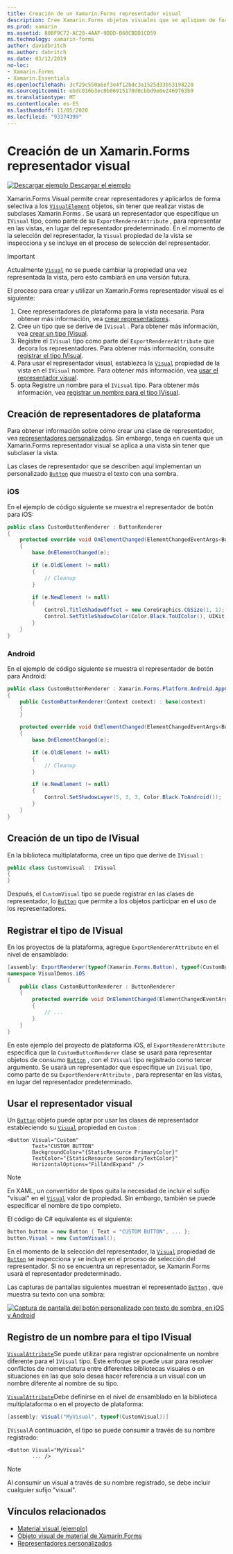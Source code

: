 ```yaml
---
title: Creación de un Xamarin.Forms representador visual
description: Cree Xamarin.Forms objetos visuales que se apliquen de forma selectiva a objetos VisualElement, sin tener que ver con las vistas de subclases Xamarin.Forms .
ms.prod: xamarin
ms.assetid: 80BF9C72-AC28-4AAF-9DDD-B60CBDD1CD59
ms.technology: xamarin-forms
author: davidbritch
ms.author: dabritch
ms.date: 03/12/2019
no-loc:
- Xamarin.Forms
- Xamarin.Essentials
ms.openlocfilehash: 3cf29c550a6ef3e4f12bdc3a1525d33b53198220
ms.sourcegitcommit: ebdc016b3ec0b06915170d0cbbd9e0e2469763b9
ms.translationtype: MT
ms.contentlocale: es-ES
ms.lasthandoff: 11/05/2020
ms.locfileid: "93374399"
---
```

# <a name="create-a-no-locxamarinforms-visual-renderer"></a>Creación de un Xamarin.Forms representador visual

[![Descargar ejemplo](~/media/shared/download.png) Descargar el ejemplo](/samples/xamarin/xamarin-forms-samples/userinterface-visualdemos)

Xamarin.Forms Visual permite crear representadores y aplicarlos de forma selectiva a los [`VisualElement`](xref:Xamarin.Forms.VisualElement) objetos, sin tener que realizar vistas de subclases Xamarin.Forms . Se usará un representador que especifique un `IVisual` tipo, como parte de su `ExportRendererAttribute` , para representar en las vistas, en lugar del representador predeterminado. En el momento de la selección del representador, la `Visual` propiedad de la vista se inspecciona y se incluye en el proceso de selección del representador.

> [!IMPORTANT]
> Actualmente [`Visual`](xref:Xamarin.Forms.VisualElement.Visual) no se puede cambiar la propiedad una vez representada la vista, pero esto cambiará en una versión futura.

El proceso para crear y utilizar un Xamarin.Forms representador visual es el siguiente:

1. Cree representadores de plataforma para la vista necesaria. Para obtener más información, vea [crear representadores](#create-platform-renderers).
1. Cree un tipo que se derive de `IVisual` . Para obtener más información, vea [crear un tipo IVisual](#create-an-ivisual-type).
1. Registre el `IVisual` tipo como parte del `ExportRendererAttribute` que decora los representadores. Para obtener más información, consulte [registrar el tipo IVisual](#register-the-ivisual-type).
1. Para usar el representador visual, establezca la [`Visual`](xref:Xamarin.Forms.VisualElement.Visual) propiedad de la vista en el `IVisual` nombre. Para obtener más información, vea [usar el representador visual](#consume-the-visual-renderer).
1. opta Registre un nombre para el `IVisual` tipo. Para obtener más información, vea [registrar un nombre para el tipo IVisual](#register-a-name-for-the-ivisual-type).

## <a name="create-platform-renderers"></a>Creación de representadores de plataforma

Para obtener información sobre cómo crear una clase de representador, vea [representadores personalizados](~/xamarin-forms/app-fundamentals/custom-renderer/index.md). Sin embargo, tenga en cuenta que un Xamarin.Forms representador visual se aplica a una vista sin tener que subclaser la vista.

Las clases de representador que se describen aquí implementan un personalizado [`Button`](xref:Xamarin.Forms.Button) que muestra el texto con una sombra.

### <a name="ios"></a>iOS

En el ejemplo de código siguiente se muestra el representador de botón para iOS:

```csharp
public class CustomButtonRenderer : ButtonRenderer
{
    protected override void OnElementChanged(ElementChangedEventArgs<Button> e)
    {
        base.OnElementChanged(e);

        if (e.OldElement != null)
        {
            // Cleanup
        }

        if (e.NewElement != null)
        {
            Control.TitleShadowOffset = new CoreGraphics.CGSize(1, 1);
            Control.SetTitleShadowColor(Color.Black.ToUIColor(), UIKit.UIControlState.Normal);
        }
    }
}
```

### <a name="android"></a>Android

En el ejemplo de código siguiente se muestra el representador de botón para Android:

```csharp
public class CustomButtonRenderer : Xamarin.Forms.Platform.Android.AppCompat.ButtonRenderer
{
    public CustomButtonRenderer(Context context) : base(context)
    {
    }

    protected override void OnElementChanged(ElementChangedEventArgs<Button> e)
    {
        base.OnElementChanged(e);

        if (e.OldElement != null)
        {
            // Cleanup
        }

        if (e.NewElement != null)
        {
            Control.SetShadowLayer(5, 3, 3, Color.Black.ToAndroid());
        }
    }
}
```

## <a name="create-an-ivisual-type"></a>Creación de un tipo de IVisual

En la biblioteca multiplataforma, cree un tipo que derive de `IVisual` :

```csharp
public class CustomVisual : IVisual
{
}
```

Después, el `CustomVisual` tipo se puede registrar en las clases de representador, lo [`Button`](xref:Xamarin.Forms.Button) que permite a los objetos participar en el uso de los representadores.

## <a name="register-the-ivisual-type"></a>Registrar el tipo de IVisual

En los proyectos de la plataforma, agregue `ExportRendererAttribute` en el nivel de ensamblado:

```csharp
[assembly: ExportRenderer(typeof(Xamarin.Forms.Button), typeof(CustomButtonRenderer), new[] { typeof(CustomVisual) })]
namespace VisualDemos.iOS
{
    public class CustomButtonRenderer : ButtonRenderer
    {
        protected override void OnElementChanged(ElementChangedEventArgs<Button> e)
        {
            // ...
        }
    }
}
```

En este ejemplo del proyecto de plataforma iOS, el `ExportRendererAttribute` especifica que la `CustomButtonRenderer` clase se usará para representar objetos de consumo [`Button`](xref:Xamarin.Forms.Button) , con el `IVisual` tipo registrado como tercer argumento. Se usará un representador que especifique un `IVisual` tipo, como parte de su `ExportRendererAttribute` , para representar en las vistas, en lugar del representador predeterminado.

## <a name="consume-the-visual-renderer"></a>Usar el representador visual

Un [`Button`](xref:Xamarin.Forms.Button) objeto puede optar por usar las clases de representador estableciendo su [`Visual`](xref:Xamarin.Forms.VisualElement.Visual) propiedad en `Custom` :

```xaml
<Button Visual="Custom"
        Text="CUSTOM BUTTON"
        BackgroundColor="{StaticResource PrimaryColor}"
        TextColor="{StaticResource SecondaryTextColor}"
        HorizontalOptions="FillAndExpand" />
```

> [!NOTE]
> En XAML, un convertidor de tipos quita la necesidad de incluir el sufijo "visual" en el [`Visual`](xref:Xamarin.Forms.VisualElement.Visual) valor de propiedad. Sin embargo, también se puede especificar el nombre de tipo completo.

El código de C# equivalente es el siguiente:

```csharp
Button button = new Button { Text = "CUSTOM BUTTON", ... };
button.Visual = new CustomVisual();
```

En el momento de la selección del representador, la [`Visual`](xref:Xamarin.Forms.VisualElement.Visual) propiedad de [`Button`](xref:Xamarin.Forms.Button) se inspecciona y se incluye en el proceso de selección del representador. Si no se encuentra un representador, se Xamarin.Forms usará el representador predeterminado.

Las capturas de pantallas siguientes muestran el representado [`Button`](xref:Xamarin.Forms.Button) , que muestra su texto con una sombra:

[![Captura de pantalla del botón personalizado con texto de sombra, en iOS y Android](material-visual-images/custom-button.png "Botón con texto de sombra")](material-visual-images/custom-button-large.png#lightbox)

## <a name="register-a-name-for-the-ivisual-type"></a>Registro de un nombre para el tipo IVisual

[`VisualAttribute`](xref:Xamarin.Forms.VisualAttribute)Se puede utilizar para registrar opcionalmente un nombre diferente para el `IVisual` tipo. Este enfoque se puede usar para resolver conflictos de nomenclatura entre diferentes bibliotecas visuales o en situaciones en las que solo desea hacer referencia a un visual con un nombre diferente al nombre de su tipo.

[`VisualAttribute`](xref:Xamarin.Forms.VisualAttribute)Debe definirse en el nivel de ensamblado en la biblioteca multiplataforma o en el proyecto de plataforma:

```csharp
[assembly: Visual("MyVisual", typeof(CustomVisual))]
```

`IVisual`A continuación, el tipo se puede consumir a través de su nombre registrado:

```xaml
<Button Visual="MyVisual"
        ... />
```

> [!NOTE]
> Al consumir un visual a través de su nombre registrado, se debe incluir cualquier sufijo "visual".

## <a name="related-links"></a>Vínculos relacionados

- [Material visual (ejemplo)](/samples/xamarin/xamarin-forms-samples/userinterface-visualdemos)
- [Objeto visual de material de Xamarin.Forms](material-visual.md)
- [Representadores personalizados](~/xamarin-forms/app-fundamentals/custom-renderer/index.md)
